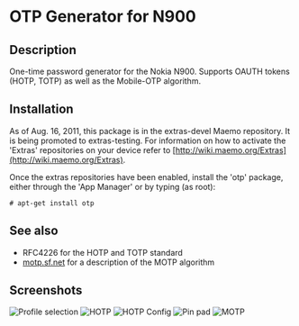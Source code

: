 OTP Generator for N900
======================

Description
-----------

One-time password generator for the Nokia N900. Supports OAUTH tokens (HOTP, TOTP) as well as the Mobile-OTP algorithm.

Installation
------------

As of Aug. 16, 2011, this package is in the extras-devel Maemo repository. It is being promoted to extras-testing. For information on how to activate the 'Extras' repositories on your device refer to [http://wiki.maemo.org/Extras](http://wiki.maemo.org/Extras).

Once the extras repositories have been enabled, install the 'otp' package, either through the 'App Manager' or by typing (as root):

    # apt-get install otp


See also
--------

* RFC4226 for the HOTP and TOTP standard
* [motp.sf.net](http://motp.sourceforge.net) for a description of the MOTP algorithm

Screenshots
-----------

![Profile selection](http://neush.net/s/1e48d4c7/otpn900/screen1.jpg "Profile selection")
![HOTP](http://neush.net/s/1e48d4c7/otpn900/screen2.jpg "HOTP")
![HOTP Config](http://neush.net/s/1e48d4c7/otpn900/screen3.jpg "HOTP configuration")
![Pin pad](http://neush.net/s/1e48d4c7/otpn900/screen4.jpg "Pin code entry for MOTP")
![MOTP](http://neush.net/s/1e48d4c7/otpn900/screen5.jpg "MOTP")
